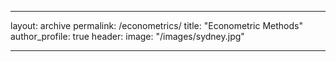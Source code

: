 ___
layout: archive
permalink: /econometrics/
title: "Econometric Methods"
author_profile: true
header:
  image: "/images/sydney.jpg"
  ___
